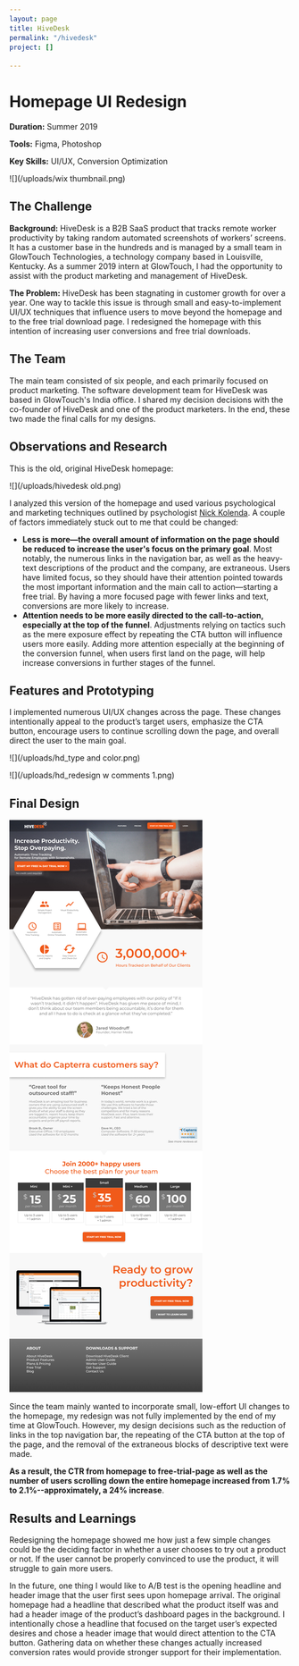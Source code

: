 ```yaml
---
layout: page
title: HiveDesk
permalink: "/hivedesk"
project: []

---
```

# Homepage UI Redesign

**Duration:** Summer 2019

**Tools:** Figma, Photoshop

**Key Skills:** UI/UX, Conversion Optimization

![](/uploads/wix thumbnail.png)

## The Challenge

**Background:** HiveDesk is a B2B SaaS product that tracks remote worker productivity by taking random automated screenshots of workers’ screens. It has a customer base in the hundreds and is managed by a small team in GlowTouch Technologies, a technology company based in Louisville, Kentucky. As a summer 2019 intern at GlowTouch, I had the opportunity to assist with the product marketing and management of HiveDesk.

**The Problem:** HiveDesk has been stagnating in customer growth for over a year. One way to tackle this issue is through small and easy-to-implement UI/UX techniques that influence users to move beyond the homepage and to the free trial download page. I redesigned the homepage with this intention of increasing user conversions and free trial downloads.

## The Team

The main team consisted of six people, and each primarily focused on product marketing. The software development team for HiveDesk was based in GlowTouch's India office. I shared my decision decisions with the co-founder of HiveDesk and one of the product marketers. In the end, these two made the final calls for my designs.

## Observations and Research

This is the old, original HiveDesk homepage:

![](/uploads/hivedesk old.png)

I analyzed this version of the homepage and used various psychological and marketing techniques outlined by psychologist [Nick Kolenda](https://www.nickkolenda.com/my-guides/). A couple of factors immediately stuck out to me that could be changed:

* **Less is more—the overall amount of information on the page should be reduced to increase the user's focus on the primary goal**. Most notably, the numerous links in the navigation bar, as well as the heavy-text descriptions of the product and the company, are extraneous. Users have limited focus, so they should have their attention pointed towards the most important information and the main call to action—starting a free trial. By having a more focused page with fewer links and text, conversions are more likely to increase.
* **Attention needs to be more easily directed to the call-to-action, especially at the top of the funnel**. Adjustments relying on tactics such as the mere exposure effect by repeating the CTA button will influence users more easily. Adding more attention especially at the beginning of the conversion funnel, when users first land on the page, will help increase conversions in further stages of the funnel.

## Features and Prototyping

I implemented numerous UI/UX changes across the page. These changes intentionally appeal to the product’s target users, emphasize the CTA button, encourage users to continue scrolling down the page, and overall direct the user to the main goal.

![](/uploads/hd_type and color.png)

![](/uploads/hd_redesign w comments 1.png)

## Final Design

![](/uploads/new_mockup.png)

Since the team mainly wanted to incorporate small, low-effort UI changes to the homepage, my redesign was not fully implemented by the end of my time at GlowTouch. However, my design decisions such as the reduction of links in the top navigation bar, the repeating of the CTA button at the top of the page, and the removal of the extraneous blocks of descriptive text were made.

**As a result, the CTR from homepage to free-trial-page as well as the number of users scrolling down the entire homepage increased from 1.7% to 2.1%--approximately, a 24% increase**.

## Results and Learnings

Redesigning the homepage showed me how just a few simple changes could be the deciding factor in whether a user chooses to try out a product or not. If the user cannot be properly convinced to use the product, it will struggle to gain more users.

In the future, one thing I would like to A/B test is the opening headline and header image that the user first sees upon homepage arrival. The original homepage had a headline that described what the product itself was and had a header image of the product’s dashboard pages in the background. I intentionally chose a headline that focused on the target user’s expected desires and chose a header image that would direct attention to the CTA button. Gathering data on whether these changes actually increased conversion rates would provide stronger support for their implementation.